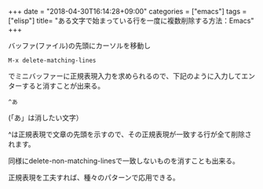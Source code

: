 +++
date = "2018-04-30T16:14:28+09:00"
categories = ["emacs"]
tags = ["elisp"]
title= "ある文字で始まっている行を一度に複数削除する方法：Emacs"
+++

バッファ(ファイル)の先頭にカーソルを移動し
```
M-x delete-matching-lines
```
でミニバッファーに正規表現入力を求められるので、下記のように入力してエンターすると消すことが出来る。
```
^あ
```

(「あ」は消したい文字）

^は正規表現で文章の先頭を示すので、その正規表現が一致する行が全て削除されます。

同様にdelete-non-matching-linesで一致しないものを消すことも出来る。

正規表現を工夫すれば、種々のパターンで応用できる。

